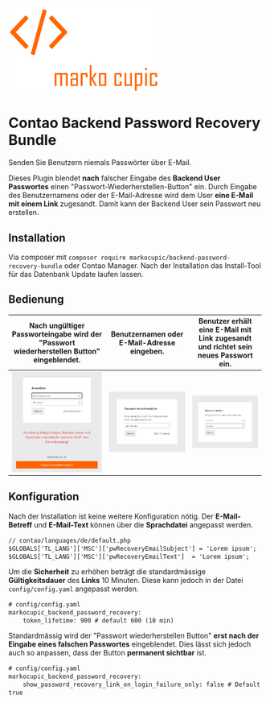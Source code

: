 <img src="./docs/logo.png" width="300">

# Contao Backend Password Recovery Bundle
Senden Sie Benutzern niemals Passwörter über E-Mail.

Dieses Plugin blendet **nach** falscher Eingabe des **Backend User Passwortes** einen "Passwort-Wiederherstellen-Button" ein. Durch Eingabe des Benutzernamens oder der E-Mail-Adresse wird dem User **eine E-Mail mit einem Link** zugesandt. Damit kann der Backend User sein Passwort neu erstellen.

## Installation
Via composer mit `composer require markocupic/backend-password-recovery-bundle`
oder Contao Manager. Nach der Installation das Install-Tool für das Datenbank Update laufen lassen.

## Bedienung
| Nach ungültiger Passworteingabe wird der "Passwort wiederherstellen Button" eingeblendet. | Benutzernamen oder E-Mail-Adresse eingeben. | Benutzer erhält eine E-Mail mit Link zugesandt und richtet sein neues Passwort ein. |
|-|-|-|
| <img src="./docs/print_screen_1.png"> | <img src="./docs/print_screen_2.png"> | <img src="./docs/print_screen_3.png"> |

## Konfiguration
Nach der Installation ist keine weitere Konfiguration nötig.
Der **E-Mail-Betreff** und **E-Mail-Text** können über die **Sprachdatei** angepasst werden.

```
// contao/languages/de/default.php
$GLOBALS['TL_LANG']['MSC']['pwRecoveryEmailSubject'] = 'Lorem ipsum';
$GLOBALS['TL_LANG']['MSC']['pwRecoveryEmailText']  = 'Lorem ipsum';
```

Um die **Sicherheit** zu erhöhen beträgt die standardmässige **Gültigkeitsdauer** des **Links** 10 Minuten. Diese kann jedoch in der Datei  `config/config.yaml` angepasst werden.

```
# config/config.yaml
markocupic_backend_password_recovery:
    token_lifetime: 900 # default 600 (10 min)
```

Standardmässig wird der "Passwort wiederherstellen Button" **erst nach der Eingabe eines falschen Passwortes** eingeblendet.
Dies lässt sich jedoch auch so anpassen, dass der Button **permanent sichtbar** ist.

```
# config/config.yaml
markocupic_backend_password_recovery:
    show_password_recovery_link_on_login_failure_only: false # Default true
```
